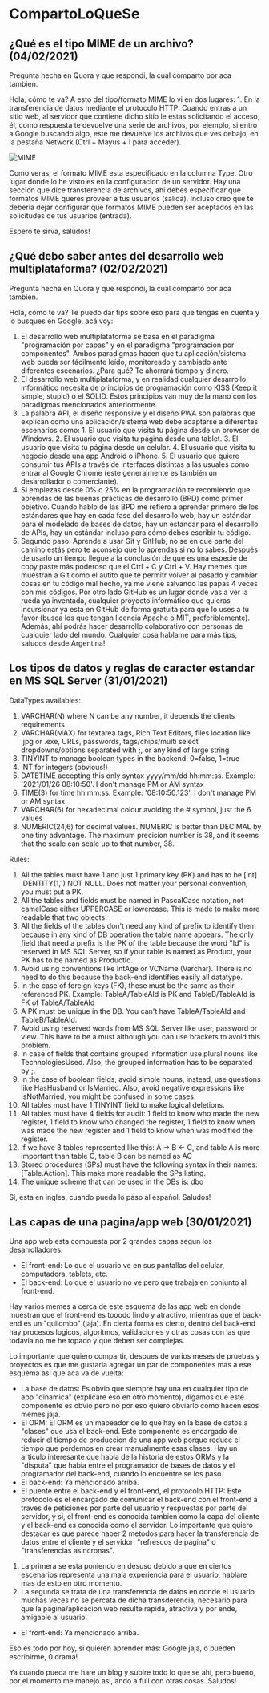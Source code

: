 # CompartoLoQueSe

## ¿Qué es el tipo MIME de un archivo? (04/02/2021)
Pregunta hecha en Quora y que respondi, la cual comparto por aca tambien.

Hola, cómo te va?
A esto del tipo/formato MIME lo vi en dos lugares: 1. En la transferencia de datos mediante el protocolo HTTP: Cuando entras a un sitio web, al servidor que contiene dicho sitio le estas solicitando el acceso, él, como respuesta te devuelve una serie de archivos, por ejemplo, si entro a Google buscando algo, este me devuelve los archivos que ves debajo, en la pestaña Network (Ctrl + Mayus + I para acceder).

![MIME](https://botanicopadel.com/PublicSharing/MIME1.png)

Como veras, el formato MIME esta especificado en la columna Type.
Otro lugar donde lo he visto es en la configuracion de un servidor. Hay una seccion que dice transferencia de archivos, ahi debes especificar que formatos MIME queres proveer a tus usuarios (salida). Incluso creo que te deberia dejar configurar que formatos MIME pueden ser aceptados en las solicitudes de tus usuarios (entrada).

Espero te sirva, saludos!

## ¿Qué debo saber antes del desarrollo web multiplataforma? (02/02/2021)
Pregunta hecha en Quora y que respondi, la cual comparto por aca tambien.

Hola, cómo te va? 
Te puedo dar tips sobre eso para que tengas en cuenta y lo busques en Google, acá voy:
1.  El desarrollo web multiplataforma se basa en el paradigma "programación por capas" y en el paradigma "programación por componentes". Ambos paradigmas hacen que tu aplicación/sistema web pueda ser fácilmente leído, monitoreado y cambiado ante diferentes escenarios. ¿Para qué? Te ahorrará tiempo y dinero. 
2. El desarrollo web multiplataforma, y en realidad cualquier desarrollo informático necesita de principios de programación como KISS (Keep it simple, stupid) o el SOLID. Estos principios van muy de la mano con los paradigmas mencionados anteriormente.
3. La palabra API, el diseño responsive y el diseño PWA son palabras que explican como una aplicación/sistema web debe adaptarse a diferentes escenarios como: 1. El usuario que visita tu página desde un browser de Windows. 2. El usuario que visita tu página desde una tablet. 3. El usuario que visita tu página desde un celular. 4. El usuario que visita tu negocio desde una app Android o iPhone. 5. El usuario que quiere consumir tus APIs a través de interfaces distintas a las usuales como entrar al Google Chrome (este generalmente es también un desarrollador o comerciante).
4. Si empiezas desde 0% o 25% en la programación te recomiendo que aprendas de las buenas prácticas de desarrollo (BPD) como primer objetivo. Cuando hablo de las BPD me refiero a aprender primero de los estándares que hay en cada fase del desarrollo web, hay un estándar para el modelado de bases de datos, hay un estandar para el desarrollo de APIs, hay un estándar incluso para cómo debes escribir tu código.
5. Segundo paso: Aprende a usar Git y GitHub, no se en que parte del camino estás pero te aconsejo que lo aprendas si no lo sabes. Después de usarlo un tiempo llegue a la conclusión de que es una especie de copy paste más poderoso que el Ctrl + C y Ctrl + V. Hay memes que muestran a Git como el autito que te permitr volver al pasado y cambiar cosas en tu código mal hecho, ya me viene salvando las papas 4 veces con mis códigos. Por otro lado GitHub es un lugar donde vas a ver la rueda ya inventada, cualquier proyecto informático que quieras incursionar ya esta en GitHub de forma gratuita para que lo uses a tu favor (busca los que tengan licencia Apache o MIT, preferiblemente). Además, ahí podrás hacer desarrollo colaborativo con personas de cualquier lado del mundo.
Cualquier cosa hablame para más tips, saludos desde Argentina! 

## Los tipos de datos y reglas de caracter estandar en MS SQL Server (31/01/2021)
DataTypes availables:
1. VARCHAR(N) where N can be any number, it depends the clients requirements
2. VARCHAR(MAX) for textarea tags, Rich Text Editors, files location like .jpg or .exe, URLs, passwords, tags/chips/multi select dropdowns/options separated with ;, or any kind of large string
3. TINYINT to manage boolean types in the backend: 0=false, 1=true
4. INT for integers (obvious!)
5. DATETIME accepting this only syntax yyyy/mm/dd hh:mm:ss. Example: '2021/01/26 08:10:50'. I don't manage PM or AM syntax
6. TIME(3) for time hh:mm:ss. Example: '08:10:50.123'. I don't manage PM or AM syntax
7. VARCHAR(6) for hexadecimal colour avoiding the # symbol, just the 6 values
8. NUMERIC(24,6) for decimal values. NUMERIC is better than DECIMAL by one tiny advantage. The maximum precision number is 38, and it seems that the scale can scale up to that number, 38.

Rules:
1. All the tables must have 1 and just 1 primary key (PK) and has to be [int] IDENTITY(1,1) NOT NULL. Does not matter your personal convention, you must put a PK.
2. All the tables and fields must be named in PascalCase notation, not camelCase either UPPERCASE or lowercase. This is made to make more readable that two objects.
3. All the fields of the tables don't need any kind of prefix to identify them because in any kind of DB operation the table name appears. The only field that need a prefix is the PK of the table because the word "Id" is reserved in MS SQL Server, so if your table is named as Product, your PK has to be named as ProductId.
4. Avoid using conventions like IntAge or VCName (Varchar). There is no need to do this because the back-end identifies easily all datatype.
5. In the case of foreign keys (FK), these must be the same as their referenced PK. Example: TableA/TableAId is PK and TableB/TableAId is FK of TableA/TableAId
6. A PK must be unique in the DB. You can't have TableA/TableAId and TableB/TableAId.
7. Avoid using reserved words from MS SQL Server like user, password or view. This have to be a must although you can use brackets to avoid this problem.
8. In case of fields that contains grouped information use plural nouns like TechnologiesUsed. Also, the grouped information has to be separated by ;. 
9. In the case of boolean fields, avoid simple nouns, instead, use questions like HasHusband or IsMarried. Also, avoid negative expressions like IsNotMarried, you might be confused in some cases.
10. All tables must have 1 TINYINT field to make logical deletions.
11. All tables must have 4 fields for audit: 1 field to know who made the new register, 1 field to know who changed the register, 1 field to know when was made the new register and 1 field to know when was modified the register.
12.  If we have 3 tables represented like this: A -> B <- C, and table A is more important than table C, table B can be named as AC
13. Stored procedures (SPs) must have the following syntax in their names: [Table.Action]. This make more readable the SPs listing.
14. The unique scheme that can be used in the DBs is: dbo

Si, esta en ingles, cuando pueda lo paso al español. Saludos!

## Las capas de una pagina/app web (30/01/2021)

Una app web esta compuesta por 2 grandes capas segun los desarrolladores:
- El front-end: Lo que el usuario ve en sus pantallas del celular, computadora, tablets, etc.
- El back-end: Lo que el usuario no ve pero que trabaja en conjunto al front-end.

Hay varios memes a cerca de este esquema de las app web en donde muestran que el front-end es tooodo lindo y atractivo, mientras que el back-end es un "quilombo" (jaja). En cierta forma es cierto, dentro del back-end hay procesos logicos, algoritmos, validaciones y otras cosas con las que todavia no me he topado y que deben ser complejas.

Lo importante que quiero compartir, despues de varios meses de pruebas y proyectos es que me gustaria agregar un par de componentes mas a ese esquema asi que aca va de vuelta:
- La base de datos: Es obvio que siempre hay una en cualquier tipo de app "dinamica" (explicare eso en otro momento), digamos que este componente es obvio pero no por eso quiero obviarlo como hacen esos memes jaja.
- El ORM: El ORM es un mapeador de lo que hay en la base de datos a "clases" que usa el back-end. Este componente es encargado de reducir el tiempo de produccion de una app web porque reduce el tiempo que perdemos en crear manualmente esas clases. Hay un articulo interesante que habla de la historia de estos ORMs y la "disputa" que habia entre el programador de bases de datos y el programador del back-end, cuando lo encuentre se los paso.
- El back-end: Ya mencionado arriba.
- El puente entre el back-end y el front-end, el protocolo HTTP: Este protocolo es el encargado de comunicar el back-end con el front-end a traves de peticiones por parte del usuario y respuestas por parte del servidor, y si, el front-end es conocida tambien como la capa del cliente y el back-end es conocida como el servidor. Lo importante que quiero destacar es que parece haber 2 metodos para hacer la transferencia de datos entre el cliente y el servidor: "refrescos de pagina" o "transferencias asincronas".
1. La primera se esta poniendo en desuso debido a que en ciertos escenarios representa una mala experiencia para el usuario, hablare mas de esto en otro momento.
2. La segunda se trata de una transferencia de datos en donde el usuario muchas veces no se percata de dicha transderencia, necesario para que la pagina/aplicacion web resulte rapida, atractiva y por ende, amigable al usuario.
- El front-end: Ya mencionado arriba.

Eso es todo por hoy, si quieren aprender más: Google jaja, o pueden escribirme, 0 drama!

Ya cuando pueda me hare un blog y subire todo lo que se ahi, pero bueno, por el momento me manejo asi, ando a full con otras cosas. Saludos!
